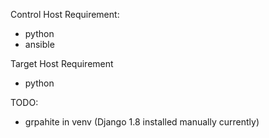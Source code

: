 Control Host Requirement:
- python
- ansible

Target Host Requirement
- python

TODO:
- grpahite in venv (Django 1.8 installed manually currently)
